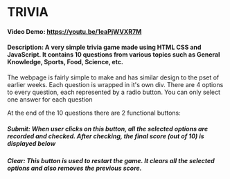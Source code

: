 # TRIVIA
#### Video Demo:  https://youtu.be/1eaPjWVXR7M
#### Description: A very simple trivia game made using HTML CSS and JavaScript. It contains 10 questions from various topics such as General Knowledge, Sports, Food, Science, etc.

The webpage is fairly simple to make and has similar design to the pset of earlier weeks.
Each question is wrapped in it's own div. There are 4 options to every question, each represented by a radio button. You can only select one answer for each question

At the end of the 10 questions there are 2 functional buttons:

##### Submit: When user clicks on this button, all the selected options are recorded and checked. After checking, the final score (out of 10) is displayed below

##### Clear: This button is used to restart the game. It clears all the selected options and also removes the previous score.

